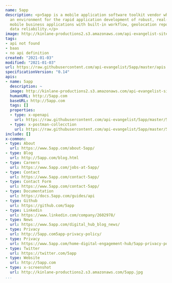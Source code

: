 ```yaml
---
name: 5app
description: <p>5app is a mobile application software toolkit vendor which provides
  an environment for the rapid application development of robust, real-time, enterprise-scale
  mobile business applications with built-in workflow, geolocation reporting and full
  data reliability.</p>
image: http://kinlane-productions2.s3.amazonaws.com/api-evangelist-site/company/logos/5app-logo.jpeg
tags:
- api not found
- baas
- no api definition
created: "2021-01-03"
modified: "2021-01-03"
url: https://raw.githubusercontent.com/api-evangelist/5app/master/apis.json
specificationVersion: "0.14"
apis:
- name: 5app
  description: ~
  image: http://kinlane-productions2.s3.amazonaws.com/api-evangelist-site/company/logos/5app-logo.jpeg
  humanURL: http://5app.com
  baseURL: http://5app.com
  tags: []
  properties:
  - type: x-openapi
    url: https://raw.githubusercontent.com/api-evangelist/5app/master/5app-openapi.json
  - type: x-postman-collecction
    url: https://raw.githubusercontent.com/api-evangelist/5app/master/5app-postman-collection.json
include: []
x-common:
- type: About
  url: https://www.5app.com/about-5app/
- type: Blog
  url: http://5app.com/blog.html
- type: Careers
  url: https://www.5app.com/jobs-at-5app/
- type: Contact
  url: https://www.5app.com/contact-5app/
- type: Contact Form
  url: https://www.5app.com/contact-5app/
- type: Documentation
  url: https://docs.5app.com/guides/api
- type: Github
  url: https://github.com/5app
- type: Linkedin
  url: https://www.linkedin.com/company/2602978/
- type: News
  url: https://www.5app.com/digital_hub_blog_news/
- type: Privacy
  url: http://5app.com5app-privacy-policy/
- type: Privacy
  url: https://www.5app.com/home-digital-engagement-hub/5app-privacy-policy/
- type: Twitter
  url: https://twitter.com/5app
- type: Website
  url: http://5app.com
- type: x-screenshot
  url: http://kinlane-productions2.s3.amazonaws.com/5app.jpg
...
```

